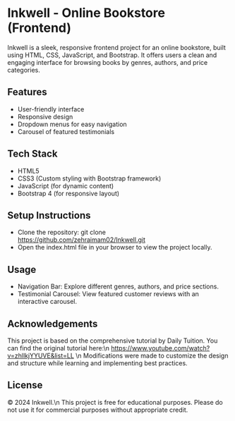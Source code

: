 # **Inkwell - Online Bookstore (Frontend)**
Inkwell is a sleek, responsive frontend project for an online bookstore, built using HTML, CSS, JavaScript, and Bootstrap. It offers users a clean and engaging interface for browsing books by genres, authors, and price categories.

## **Features**
- User-friendly interface
- Responsive design
- Dropdown menus for easy navigation
- Carousel of featured testimonials

## **Tech Stack**
- HTML5
- CSS3 (Custom styling with Bootstrap framework)
- JavaScript (for dynamic content)
- Bootstrap 4 (for responsive layout)
  
## **Setup Instructions**
- Clone the repository: git clone https://github.com/zehraimam02/Inkwell.git
- Open the index.html file in your browser to view the project locally.
  
## **Usage**
- Navigation Bar: Explore different genres, authors, and price sections.
- Testimonial Carousel: View featured customer reviews with an interactive carousel.

## **Acknowledgements**
This project is based on the comprehensive tutorial by Daily Tuition. You can find the original tutorial here:\n
https://www.youtube.com/watch?v=zhllkjYYUVE&list=LL \n
Modifications were made to customize the design and structure while learning and implementing best practices.

## **License**
© 2024 Inkwell.\n
This project is free for educational purposes. Please do not use it for commercial purposes without appropriate credit.
